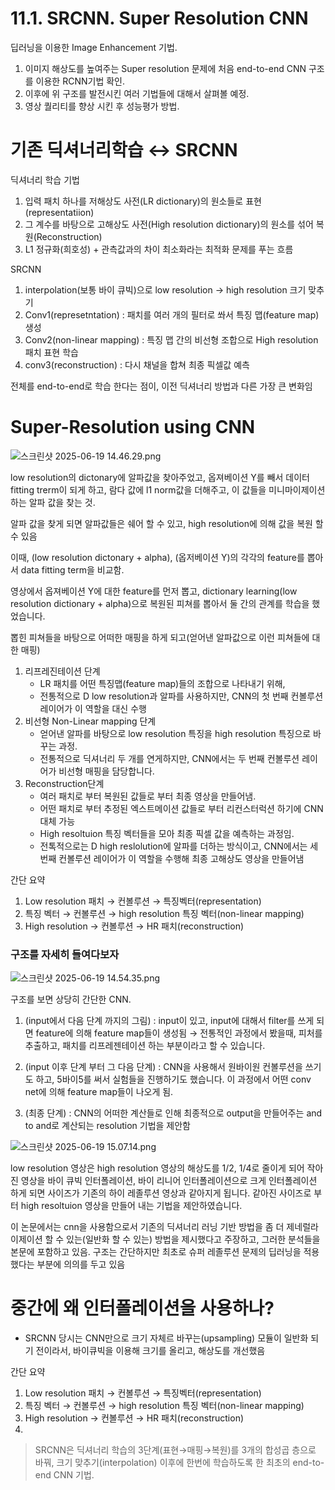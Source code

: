 # 11.1. SRCNN. Super Resolution CNN

딥러닝을 이용한 Image Enhancement 기법.

1. 이미지 해상도를 높여주는 Super resolution 문제에 처음 end-to-end CNN 구조를 이용한 RCNN기법 확인.
2. 이후에 위 구조를 발전시킨 여러 기법들에 대해서 살펴볼 예정.
3. 영상 퀄리티를 향상 시킨 후 성능평가 방법.

# 기존 딕셔너리학습 ↔ SRCNN

딕셔너리 학습 기법

1. 입력 패치 하나를 저해상도 사전(LR dictionary)의 원소들로 표현(representatiion)
2. 그 계수를 바탕으로 고해상도 사전(High resolution dictionary)의 원소를 섞어 복원(Reconstruction)
3. L1 정규화(희호성) + 관측값과의 차이 최소화라는 최적화 문제를 푸는 흐름

SRCNN

1. interpolation(보통 바이 큐빅)으로 low resolution → high resolution 크기 맞추기
2. Conv1(represetntation) : 패치를 여러 개의 필터로 쏴서 특징 맵(feature map) 생성
3. Conv2(non-linear mapping) : 특징 맵 간의 비선형 조합으로 High resolution 패치 표현 학습
4. conv3(reconstruction) : 다시 채널을 합쳐 최종 픽셀값 예측

전체를 end-to-end로 학습 한다는 점이, 이전 딕셔너리 방법과 다른 가장 큰 변화임

# Super-Resolution using CNN

![스크린샷 2025-06-19 14.46.29.png](/assets/의료인공지능/11_1_SRCNN_Super_Resolution_CNN/스크린샷_2025-06-19_14.46.29.png)

low resolution의 dictonary에 알파값을 찾아주었고, 옵져베이션 Y를 빼서 데이터 fitting trerm이 되게 하고, 람다 값에 l1 norm값을 더해주고, 이 값들을 미니마이제이션 하는 알파 값을 찾는 것.

알파 값을 찾게 되면 알파값들은 쉐어 할 수 있고, high resolution에 의해 값을 복원 할 수 있음

이때, (low resolution dictonary + alpha), (옵저베이션 Y)의 각각의 feature를 뽑아서 data fitting term을 비교함.

영상에서 옵져베이션 Y에 대한 feature를 먼저 뽑고, dictionary learning(low resolution dictionary + alpha)으로 복원된 피쳐를 뽑아서 둘 간의 관계를 학습을 했었습니다.

뽑힌 피쳐들을 바탕으로 어떠한 매핑을 하게 되고(얻어낸 알파값으로 이런 피쳐들에 대한 매핑)

1. 리프레진테이션 단계
    - LR 패치를 어떤 특징맵(feature map)들의 조합으로 나타내기 위해,
    - 전통적으로 D low resolution과 알파를 사용하지만, CNN의 첫 번째 컨볼루션 레이어가 이 역할을 대신 수행
2. 비선형 Non-Linear mapping 단계
    - 얻어낸 알파를 바탕으로 low resolution 특징을 high resolution 특징으로 바꾸는 과정.
    - 전통적으로 딕셔너리 두 개를 연게하지만, CNN에서는 두 번째 컨볼루션 레이어가 비선형 매핑을 담당합니다.
3. Reconstruction단계
    - 여러 패치로 부터 복원된 값들로 부터 최종 영상을 만들어냄.
    - 어떤 패치로 부터 추정된 엑스트메이션 값들로 부터 리컨스터럭션  하기에 CNN 대체 가능
    - High resoltuion 특징 벡터들을 모아 최종 픽셀 값을 예측하는 과정임.
    - 전톡적으로는 D high reslolution에 알파를 더하는 방식이고, CNN에서는 세 번째 컨볼루션 레이어가 이 역할을 수행해 최종 고해상도 영상을 만들어냄

간단 요약

1. Low resolution 패치 → 컨볼루션 → 특징벡터(representation)
2. 특징 벡터 → 컨볼루션 → high resolution 특징 벡터(non-linear mapping)
3. High resolution → 컨볼루션 → HR 패치(reconstruction)

### 구조를 자세히 들여다보자

![스크린샷 2025-06-19 14.54.35.png](/assets/의료인공지능/11_1_SRCNN_Super_Resolution_CNN/스크린샷_2025-06-19_14.54.35.png)

구조를 보면 상당히 간단한 CNN.

1. (input에서 다음 단계 까지의 그림) : input이 있고, input에 대해서 filter를 쓰게 되면 feature에 의해 feature map들이 생성됨 → 전통적인 과정에서 봤을때, 피처를 추출하고, 패치를 리프레젠테이션 하는 부분이라고 할 수 있습니다.

1. (input 이후 단계 부터 그 다음 단계) :  CNN을 사용해서 원바이원 컨볼루션을 쓰기도 하고, 5바이5를 써서 실험들을 진행하기도 했습니다. 이 과정에서 어떤 conv net에 의해 feature map들이 나오게 됨.

1. (최종 단계) : CNN의 어떠한 계산들로 인해 최종적으로 output을 만들어주는 and to and로 계산되는 resolution 기법을 제안함

![스크린샷 2025-06-19 15.07.14.png](/assets/의료인공지능/11_1_SRCNN_Super_Resolution_CNN/스크린샷_2025-06-19_15.07.14.png)

low resolution 영상은 high resolution 영상의 해상도를 1/2, 1/4로 줄이게 되어 작아진 영상을 바이 큐빅 인터폴레이션, 바이 리니어 인터폴레이션으로 크게 인터폴레이션 하게 되면 사이즈가 기존의 하이 레졸루션 영상과 같아지게 됩니다. 같아진 사이즈로 부터 high resoltuion 영상을 만들어 내는 기법을 제안하였습니다.

이 논문에서는 cnn을 사용함으로서 기존의 딕셔너리 러닝 기반 방법을 좀 더 제네럴라이제이션 할 수 있는(일반화 할 수 있는) 방법을 제시했다고 주장하고, 그러한 분석들을 본문에 포함하고 있음. 구조는 간단하지만 최초로 슈퍼 레졸루션 문제의 딥러닝을 적용했다는 부분에 의의를 두고 있음

# 중간에 왜 인터폴레이션을 사용하나?

- SRCNN 당시는 CNN만으로 크기 자체르 바꾸는(upsampling) 모듈이 일반화 되기 전이라서, 바이큐빅을 이용해 크기를 올리고, 해상도를 개선했음

간단 요약

1. Low resolution 패치 → 컨볼루션 → 특징벡터(representation)
2. 특징 벡터 → 컨볼루션 → high resolution 특징 벡터(non-linear mapping)
3. High resolution → 컨볼루션 → HR 패치(reconstruction)
4. 

> SRCNN은 딕셔너리 학습의 3단계(표현→매핑→복원)를 3개의 합성곱 층으로 바꿔, 크기 맞추기(interpolation) 이후에 한번에 학습하도록 한 최초의 end-to-end CNN 기법.
>